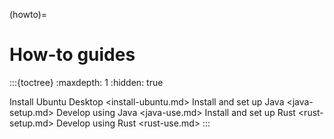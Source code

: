 (howto)=

# How-to guides

:::{toctree}
:maxdepth: 1
:hidden: true

Install Ubuntu Desktop <install-ubuntu.md>
Install and set up Java <java-setup.md>
Develop using Java <java-use.md>
Install and set up Rust <rust-setup.md>
Develop using Rust <rust-use.md>
:::
